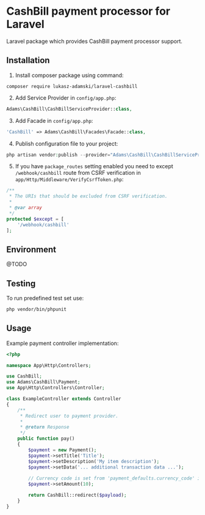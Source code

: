 # CashBill payment processor for Laravel
Laravel package which provides CashBill payment processor support.

## Installation
1. Install composer package using command:
```
composer require lukasz-adamski/laravel-cashbill
```

2. Add Service Provider in `config/app.php`:
```php
Adams\CashBill\CashBillServiceProvider::class,
```

3. Add Facade in `config/app.php`:
```php
'CashBill' => Adams\CashBill\Facades\Facade::class,
```

4. Publish configuration file to your project:
```php
php artisan vendor:publish --provider="Adams\CashBill\CashBillServiceProvider"
```

5. If you have `package_routes` setting enabled you need to except `/webhook/cashbill` route from CSRF verification in `app/Http/Middleware/VerifyCsrfToken.php`:
```php
/**
 * The URIs that should be excluded from CSRF verification.
 *
 * @var array
 */
protected $except = [
    '/webhook/cashbill'
];
```

## Environment
@TODO

## Testing
To run predefined test set use:
```bash
php vendor/bin/phpunit
```

## Usage
Example payment controller implementation:
```php
<?php

namespace App\Http\Controllers;

use CashBill;
use Adams\CashBill\Payment;
use App\Http\Controllers\Controller;

class ExampleController extends Controller
{
    /**
     * Redirect user to payment provider.
     *
     * @return Response
     */
    public function pay()
    {
        $payment = new Payment();
        $payment->setTitle('Title');
        $payment->setDescription('My item description');
        $payment->setData('... additional transaction data ...');
        
        // Currency code is set from 'payment_defaults.currency_code' in config file.
        $payment->setAmount(10); 

        return CashBill::redirect($payload);
    }
}
```
